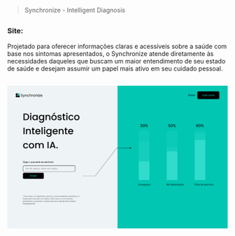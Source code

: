 > Synchronize - Intelligent Diagnosis

##

### Site:

Projetado para oferecer informações claras e acessíveis sobre a saúde com base nos sintomas apresentados, o Synchronize atende diretamente às necessidades daqueles que buscam um maior entendimento de seu estado de saúde e desejam assumir um papel mais ativo em seu cuidado pessoal.

<br>

<img src="https://github.com/estherferreira/PI-4-PUC-CAMPINAS-SYNCHRONIZE/blob/f74f6aa30948729077140b00794ac367e338c9c8/frontend/assets/Hero.png"/>

##
